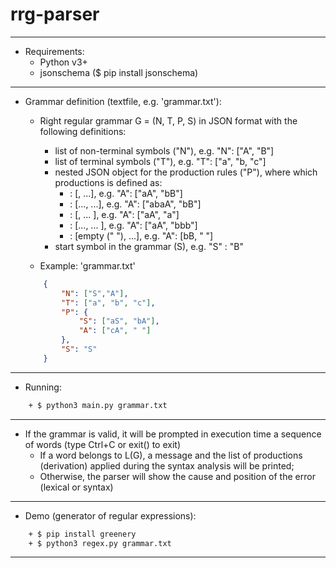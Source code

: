 # rrg-parser

-------------------------------

- Requirements:
	+ Python v3+
	+ jsonschema ($ pip install jsonschema)

-------------------------------

- Grammar definition (textfile, e.g. 'grammar.txt'):
	+ Right regular grammar G = (N, T, P, S) in JSON format with the following definitions:
		- list of non-terminal symbols ("N"), e.g. "N": ["A", "B"]
		- list of terminal symbols ("T"), e.g. "T": ["a", "b, "c"]
		- nested JSON object for the production rules ("P"), where which productions is defined as:
			- <non-terminal>: [<terminal><non-terminal>, ...], e.g. "A": ["aA", "bB"]
			- <terminal>: [<terminal>...<terminal><non-terminal>, ...], e.g. "A": ["abaA", "bB"]
			- <non-terminal>: [<terminal>, ... ], e.g. "A": ["aA", "a"]
			- <non-terminal>: [<terminal>...<terminal>, ... ], e.g. "A": ["aA", "bbb"]
			- <non-terminal>: [empty (" "), ...], e.g. "A": [bB, " "]
		- start symbol in the grammar (S), e.g. "S" : "B"
		
	+ Example: 'grammar.txt'
	
	```json
		{
			"N": ["S","A"],
			"T": ["a", "b", "c"],
			"P": {
				"S": ["aS", "bA"],
				"A": ["cA", " "]
			},
			"S": "S"
		}
	```
-------------------------------

- Running:

```bash
	+ $ python3 main.py grammar.txt
```
-------------------------------

- If the grammar is valid, it will be prompted in execution time a sequence of words (type Ctrl+C or exit() to exit)
	+ If a word belongs to L(G), a message and the list of productions (derivation) applied during the syntax analysis will be printed;
	+ Otherwise, the parser will show the cause and position of the error (lexical or syntax) 

-------------------------------

- Demo (generator of regular expressions):
```bash
	+ $ pip install greenery
	+ $ python3 regex.py grammar.txt
```
-------------------------------
